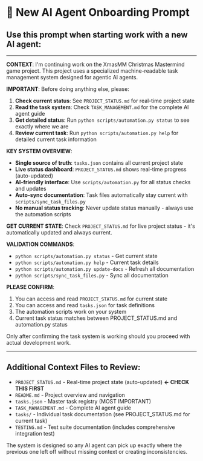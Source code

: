 # 🤖 New AI Agent Onboarding Prompt

## Use this prompt when starting work with a new AI agent:

---

**CONTEXT**: I'm continuing work on the XmasMM Christmas Mastermind game project. This project uses a specialized machine-readable task management system designed for agentic AI agents.

**IMPORTANT**: Before doing anything else, please:

1. **Check current status**: See `PROJECT_STATUS.md` for real-time project state
2. **Read the task system**: Check `TASK_MANAGEMENT.md` for the complete AI agent guide  
3. **Get detailed status**: Run `python scripts/automation.py status` to see exactly where we are
4. **Review current task**: Run `python scripts/automation.py help` for detailed current task information

**KEY SYSTEM OVERVIEW**:
- **Single source of truth**: `tasks.json` contains all current project state
- **Live status dashboard**: `PROJECT_STATUS.md` shows real-time progress (auto-updated)
- **AI-friendly interface**: Use `scripts/automation.py` for all status checks and updates
- **Auto-sync documentation**: Task files automatically stay current with `scripts/sync_task_files.py`
- **No manual status tracking**: Never update status manually - always use the automation scripts

**GET CURRENT STATE**: Check `PROJECT_STATUS.md` for live project status - it's automatically updated and always current.

**VALIDATION COMMANDS**:
- `python scripts/automation.py status` - Get current state
- `python scripts/automation.py help` - Current task details
- `python scripts/automation.py update-docs` - Refresh all documentation
- `python scripts/sync_task_files.py` - Sync all documentation

**PLEASE CONFIRM**:
1. You can access and read `PROJECT_STATUS.md` for current state
2. You can access and read `tasks.json` for task definitions
3. The automation scripts work on your system
4. Current task status matches between PROJECT_STATUS.md and automation.py status

Only after confirming the task system is working should you proceed with actual development work.

---

## Additional Context Files to Review:
- `PROJECT_STATUS.md` - Real-time project state (auto-updated) **← CHECK THIS FIRST**
- `README.md` - Project overview and navigation
- `tasks.json` - Master task registry (MOST IMPORTANT)
- `TASK_MANAGEMENT.md` - Complete AI agent guide
- `tasks/` - Individual task documentation (see PROJECT_STATUS.md for current task)
- `TESTING.md` - Test suite documentation (includes comprehensive integration test)

The system is designed so any AI agent can pick up exactly where the previous one left off without missing context or creating inconsistencies.
